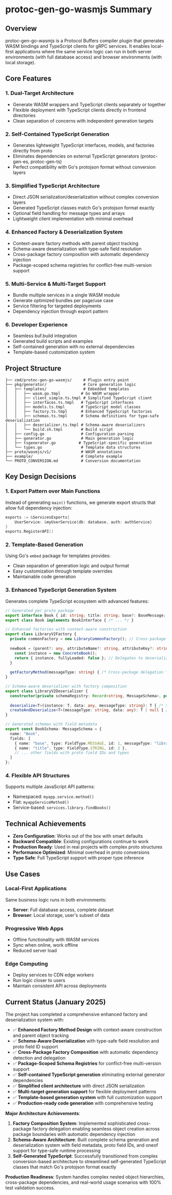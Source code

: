 # protoc-gen-go-wasmjs Summary

## Overview
protoc-gen-go-wasmjs is a Protocol Buffers compiler plugin that generates WASM bindings and TypeScript clients for gRPC services. It enables local-first applications where the same service logic can run in both server environments (with full database access) and browser environments (with local storage).

## Core Features

### 1. **Dual-Target Architecture**
- Generate WASM wrappers and TypeScript clients separately or together
- Flexible deployment with TypeScript clients directly in frontend directories
- Clean separation of concerns with independent generation targets

### 2. **Self-Contained TypeScript Generation**
- Generates lightweight TypeScript interfaces, models, and factories directly from proto
- Eliminates dependencies on external TypeScript generators (protoc-gen-es, protoc-gen-ts)
- Perfect compatibility with Go's protojson format without conversion layers

### 3. **Simplified TypeScript Architecture**
- Direct JSON serialization/deserialization without complex conversion layers
- Generated TypeScript classes match Go's protojson format exactly
- Optional field handling for message types and arrays
- Lightweight client implementation with minimal overhead

### 4. **Enhanced Factory & Deserialization System**
- Context-aware factory methods with parent object tracking
- Schema-aware deserialization with type-safe field resolution
- Cross-package factory composition with automatic dependency injection
- Package-scoped schema registries for conflict-free multi-version support

### 5. **Multi-Service & Multi-Target Support**
- Bundle multiple services in a single WASM module
- Generate optimized bundles per page/use case
- Service filtering for targeted deployments
- Dependency injection through export pattern

### 6. **Developer Experience**
- Seamless buf.build integration
- Generated build scripts and examples
- Self-contained generation with no external dependencies
- Template-based customization system

## Project Structure

```
├── cmd/protoc-gen-go-wasmjs/     # Plugin entry point
├── pkg/generator/                # Core generation logic
│   ├── templates/                # Embedded templates
│   │   ├── wasm.go.tmpl         # Go WASM wrapper
│   │   ├── client_simple.ts.tmpl # Simplified TypeScript client
│   │   ├── interfaces.ts.tmpl   # TypeScript interfaces
│   │   ├── models.ts.tmpl       # TypeScript model classes
│   │   ├── factory.ts.tmpl      # Enhanced TypeScript factories
│   │   ├── schemas.ts.tmpl      # Schema definitions for type-safe deserialization
│   │   ├── deserializer.ts.tmpl # Schema-aware deserializers
│   │   └── build.sh.tmpl        # Build script
│   ├── config.go                # Configuration parsing
│   ├── generator.go             # Main generation logic
│   ├── tsgenerator.go          # TypeScript-specific generation
│   └── types.go                 # Template data structures
├── proto/wasmjs/v1/             # WASM annotations
├── example/                     # Complete example
└── PROTO_CONVERSION.md          # Conversion documentation
```

## Key Design Decisions

### 1. **Export Pattern over Main Functions**
Instead of generating `main()` functions, we generate export structs that allow full dependency injection:
```go
exports := &ServicesExports{
    UserService: &myUserService{db: database, auth: authService}
}
exports.RegisterAPI()
```

### 2. **Template-Based Generation**
Using Go's `embed` package for templates provides:
- Clean separation of generation logic and output format
- Easy customization through template overrides
- Maintainable code generation

### 3. **Enhanced TypeScript Generation System**
Generates complete TypeScript ecosystem with advanced features:
```typescript
// Generated per proto package
export interface Book { id: string; title: string; base?: BaseMessage; }
export class Book implements BookInterface { /* ... */ }

// Enhanced factories with context-aware construction
export class LibraryV2Factory {
  private commonFactory = new LibraryCommonFactory(); // Cross-package dependency
  
  newBook = (parent?: any, attributeName?: string, attributeKey?: string | number, data?: any): FactoryResult<Book> => {
    const instance = new ConcreteBook();
    return { instance, fullyLoaded: false }; // Delegates to deserializer
  }
  
  getFactoryMethod(messageType: string) { /* Cross-package delegation */ }
}

// Schema-aware deserializer with factory composition
export class LibraryV2Deserializer {
  constructor(private schemaRegistry: Record<string, MessageSchema>, private factory: FactoryInterface) {}
  
  deserialize<T>(instance: T, data: any, messageType: string): T { /* Schema-based field processing */ }
  createAndDeserialize<T>(messageType: string, data: any): T | null { /* Factory integration */ }
}

// Generated schemas with field metadata
export const BookSchema: MessageSchema = {
  name: "Book",
  fields: [
    { name: "base", type: FieldType.MESSAGE, id: 1, messageType: "library.common.BaseMessage" },
    { name: "title", type: FieldType.STRING, id: 2 },
    // ... other fields with proto field IDs and types
  ]
};
```

### 4. **Flexible API Structures**
Supports multiple JavaScript API patterns:
- Namespaced: `myapp.service.method()`
- Flat: `myappServiceMethod()`
- Service-based: `services.library.findBooks()`

## Technical Achievements

- **Zero Configuration**: Works out of the box with smart defaults
- **Backward Compatible**: Existing configurations continue to work
- **Production Ready**: Used in real projects with complex proto structures
- **Performance Optimized**: Minimal overhead in proto conversions
- **Type Safe**: Full TypeScript support with proper type inference

## Use Cases

### Local-First Applications
Same business logic runs in both environments:
- **Server**: Full database access, complete dataset
- **Browser**: Local storage, user's subset of data

### Progressive Web Apps
- Offline functionality with WASM services
- Sync when online, work offline
- Reduced server load

### Edge Computing
- Deploy services to CDN edge workers
- Run logic closer to users
- Maintain consistent API across deployments

## Current Status (January 2025)
The project has completed a comprehensive enhanced factory and deserialization system with:
- ✅ **Enhanced Factory Method Design** with context-aware construction and parent object tracking
- ✅ **Schema-Aware Deserialization** with type-safe field resolution and proto field ID support
- ✅ **Cross-Package Factory Composition** with automatic dependency detection and delegation
- ✅ **Package-Scoped Schema Registries** for conflict-free multi-version support
- ✅ **Self-contained TypeScript generation** eliminating external generator dependencies
- ✅ **Simplified client architecture** with direct JSON serialization
- ✅ **Multi-target generation support** for flexible deployment patterns
- ✅ **Template-based generation system** with full customization support
- ✅ **Production-ready code generation** with comprehensive testing

**Major Architecture Achievements**: 
1. **Factory Composition System**: Implemented sophisticated cross-package factory delegation enabling seamless object creation across package boundaries with automatic dependency injection
2. **Schema-Aware Architecture**: Built complete schema generation and deserialization system with field metadata, proto field IDs, and oneof support for type-safe runtime processing
3. **Self-Generated TypeScript**: Successfully transitioned from complex conversion-based architecture to streamlined self-generated TypeScript classes that match Go's protojson format exactly

**Production Readiness**: System handles complex nested object hierarchies, cross-package dependencies, and real-world usage scenarios with 100% test validation success.